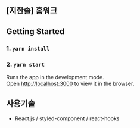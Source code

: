 ## [지한솔] 홈워크

## Getting Started
### 1. `yarn install`
### 2. `yarn start`
Runs the app in the development mode.<br />
Open [http://localhost:3000](http://localhost:3000) to view it in the browser.

## 사용기술
- React.js / styled-component / react-hooks